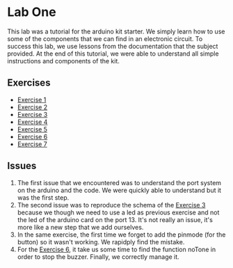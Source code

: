 # Lab One

This lab was a tutorial for the arduino kit starter. We simply learn how to use some of the components that we can find in an electronic circuit. To success this lab, we use  lessons from the documentation that the subject provided. At the end of this tutorial, we were able to understand all simple instructions and components of the kit. 

## Exercises
  - [Exercise 1](Exercise/1)
  - [Exercise 2](Exercise/2)
  - [Exercise 3](Exercise/3)
  - [Exercise 4](Exercise/4)
  - [Exercise 5](Exercise/5)
  - [Exercise 6](Exercise/6)
  - [Exercise 7](Exercise/7)
  
## Issues

1. The first issue that we encountered was to understand the port system on the arduino and the code. We were quickly able to understand but it was the first step.
2. The second issue was to reproduce the schema of the [Exercise 3](Exercise/3) because we though we need to use a led as previous exercise and not the led of the arduino card on the port 13. It's not really an issue, it's more like a new step that we add ourselves.
3. In the same exercise, the first time we forget to add the pinmode (for the button) so it wasn't working. We rapidply find the mistake.
4. For the [Exercise 6](Exercise/6), it take us some time to find the function noTone in order to stop the buzzer. Finally, we correctly manage it.
